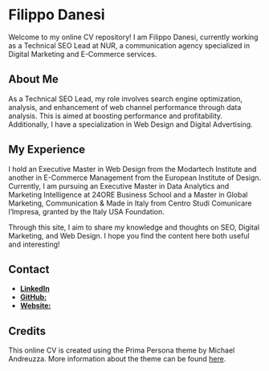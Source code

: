 # Filippo Danesi

Welcome to my online CV repository! I am Filippo Danesi, currently working as a Technical SEO Lead at NUR, a communication agency specialized in Digital Marketing and E-Commerce services.

## About Me

As a Technical SEO Lead, my role involves search engine optimization, analysis, and enhancement of web channel performance through data analysis. This is aimed at boosting performance and profitability. Additionally, I have a specialization in Web Design and Digital Advertising.

## My Experience

I hold an Executive Master in Web Design from the Modartech Institute and another in E-Commerce Management from the European Institute of Design. Currently, I am pursuing an Executive Master in Data Analytics and Marketing Intelligence at 24ORE Business School and a Master in Global Marketing, Communication & Made in Italy from Centro Studi Comunicare l’Impresa, granted by the Italy USA Foundation.

Through this site, I aim to share my knowledge and thoughts on SEO, Digital Marketing, and Web Design. I hope you find the content here both useful and interesting!

## Contact

- [**LinkedIn**](https://www.linkedin.com/in/filippodanesi)
- [**GitHub:**](https://github.com/filippodanesi)
- [**Website:**](https://www.filippodanesi.it)

## Credits

This online CV is created using the Prima Persona theme by Michael Andreuzza. More information about the theme can be found [here](https://lexingtonthemes.com/info/primapersona/).

